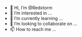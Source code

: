- 👋 Hi, I’m @Redxtorm
- 👀 I’m interested in ...
- 🌱 I’m currently learning ...
- 💞️ I’m looking to collaborate on ...
- 📫 How to reach me ...

<!---
Redxtorm/Redxtorm is a ✨ special ✨ repository because its `README.md` (this file) appears on your GitHub profile.
You can click the Preview link to take a look at your changes.
--->
